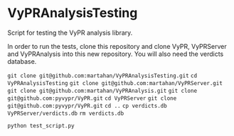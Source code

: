 # VyPRAnalysisTesting

Script for testing the VyPR analysis library.

In order to run the tests, clone this repository and clone VyPR, VyPRServer and VyPRAnalysis into this new repository. You will also need the verdicts database.

``git clone git@github.com:martahan/VyPRAnalysisTesting.git``
``cd VyPRAnalysisTesting``
``git clone git@github.com:martahan/VyPRServer.git``
``git clone git@github.com:martahan/VyPRAnalysis.git``
``git clone git@github.com:pyvypr/VyPR.git``
``cd VyPRServer``
``git clone git@github.com:pyvypr/VyPR.git``
``cd ..``
``cp verdicts.db VyPRServer/verdicts.db``
``rm verdicts.db``

``python test_script.py``
